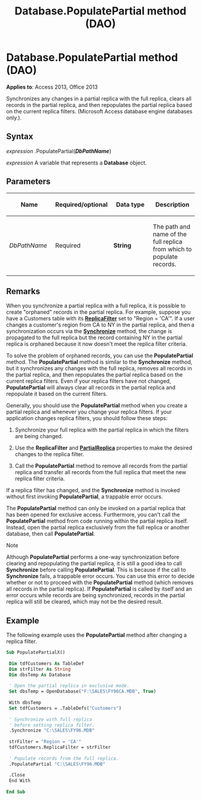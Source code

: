 ﻿---
title: Database.PopulatePartial method (DAO)
TOCTitle: PopulatePartial Method
ms:assetid: fa3227a2-c961-6a98-32b3-5b6e5329a21d
ms:mtpsurl: https://msdn.microsoft.com/library/Ff837034(v=office.15)
ms:contentKeyID: 48548834
ms.date: 09/18/2015
mtps_version: v=office.15
f1_keywords:
- dao360.chm1101186
f1_categories:
- Office.Version=v15
---

# Database.PopulatePartial method (DAO)

**Applies to**: Access 2013, Office 2013

Synchronizes any changes in a partial replica with the full replica, clears all records in the partial replica, and then repopulates the partial replica based on the current replica filters. (Microsoft Access database engine databases only.).

## Syntax

*expression* .PopulatePartial(***DbPathName***)

*expression* A variable that represents a **Database** object.

## Parameters

<table>
<colgroup>
<col style="width: 25%" />
<col style="width: 25%" />
<col style="width: 25%" />
<col style="width: 25%" />
</colgroup>
<thead>
<tr class="header">
<th><p>Name</p></th>
<th><p>Required/optional</p></th>
<th><p>Data type</p></th>
<th><p>Description</p></th>
</tr>
</thead>
<tbody>
<tr class="odd">
<td><p><em>DbPathName</em></p></td>
<td><p>Required</p></td>
<td><p><strong>String</strong></p></td>
<td><p>The path and name of the full replica from which to populate records.</p></td>
</tr>
</tbody>
</table>


## Remarks

When you synchronize a partial replica with a full replica, it is possible to create "orphaned" records in the partial replica. For example, suppose you have a Customers table with its **[ReplicaFilter](tabledef-replicafilter-property-dao.md)** set to "Region = 'CA'". If a user changes a customer's region from CA to NY in the partial replica, and then a synchronization occurs via the **[Synchronize](database-synchronize-method-dao.md)** method, the change is propagated to the full replica but the record containing NY in the partial replica is orphaned because it now doesn't meet the replica filter criteria.

To solve the problem of orphaned records, you can use the **PopulatePartial** method. The **PopulatePartial** method is similar to the **Synchronize** method, but it synchronizes any changes with the full replica, removes all records in the partial replica, and then repopulates the partial replica based on the current replica filters. Even if your replica filters have not changed, **PopulatePartial** will always clear all records in the partial replica and repopulate it based on the current filters.

Generally, you should use the **PopulatePartial** method when you create a partial replica and whenever you change your replica filters. If your application changes replica filters, you should follow these steps:

1.  Synchronize your full replica with the partial replica in which the filters are being changed.

2.  Use the **ReplicaFilter** and **[PartialReplica](relation-partialreplica-property-dao.md)** properties to make the desired changes to the replica filter.

3.  Call the **PopulatePartial** method to remove all records from the partial replica and transfer all records from the full replica that meet the new replica filter criteria.

If a replica filter has changed, and the **Synchronize** method is invoked without first invoking **PopulatePartial**, a trappable error occurs.

The **PopulatePartial** method can only be invoked on a partial replica that has been opened for exclusive access. Furthermore, you can't call the **PopulatePartial** method from code running within the partial replica itself. Instead, open the partial replica exclusively from the full replica or another database, then call **PopulatePartial**.


> [!NOTE]
> Although **PopulatePartial** performs a one-way synchronization before clearing and repopulating the partial replica, it is still a good idea to call **Synchronize** before calling **PopulatePartial**. This is because if the call to **Synchronize** fails, a trappable error occurs. You can use this error to decide whether or not to proceed with the **PopulatePartial** method (which removes all records in the partial replica). If **PopulatePartial** is called by itself and an error occurs while records are being synchronized, records in the partial replica will still be cleared, which may not be the desired result.



## Example

The following example uses the **PopulatePartial** method after changing a replica filter.

```vb 
Sub PopulatePartialX() 
 
 Dim tdfCustomers As TableDef 
 Dim strFilter As String 
 Dim dbsTemp As Database 
 
 ' Open the partial replica in exclusive mode. 
 Set dbsTemp = OpenDatabase("F:\SALES\FY96CA.MDB", True) 
 
 With dbsTemp 
 Set tdfCustomers = .TableDefs("Customers") 
 
 ' Synchronize with full replica 
 ' before setting replica filter. 
 .Synchronize "C:\SALES\FY96.MDB" 
 
 strFilter = "Region = 'CA'" 
 tdfCustomers.ReplicaFilter = strFilter 
 
 ' Populate records from the full replica. 
 .PopulatePartial "C:\SALES\FY96.MDB" 
 
 .Close 
 End With 
 
End Sub 
 
```

